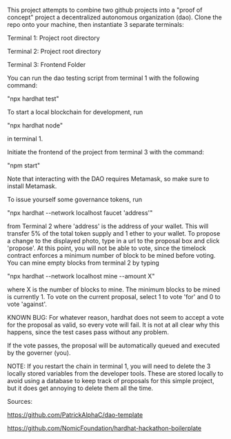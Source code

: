 This project attempts to combine two github projects into a "proof of concept"
project a decentralized autonomous organization (dao). Clone the repo onto 
your machine, then instantiate 3 separate terminals:

  Terminal 1: Project root directory

  Terminal 2: Project root directory
  
  Terminal 3: Frontend Folder

You can run the dao testing script from terminal 1 with the following command:
  
  "npx hardhat test"

To start a local blockchain for development, run
  
  "npx hardhat node"

in terminal 1.

Initiate the frontend of the project from terminal 3 with the command:
  
  "npm start"

Note that interacting with the DAO requires Metamask, so make sure to install
Metamask.

To issue yourself some governance tokens, run
  
  "npx hardhat --network localhost faucet 'address'"

from Terminal 2 where 'address' is the address of your wallet. This will 
transfer 5% of the total token supply and 1 ether to your wallet. To propose 
a change to the displayed photo, type in a url to the proposal box and click
'propose'. At this point, you will not be able to vote, since the timelock 
contract enforces a minimum number of block to be mined before voting. You can
mine empty blocks from terminal 2 by typing
  
  "npx hardhat --network localhost mine --amount X"

where X is the number of blocks to mine. The minimum blocks to be mined is
currently 1. To vote on the current proposal, select 1 to vote 'for' and
0 to vote 'against'.

KNOWN BUG: For whatever reason, hardhat does not seem to accept a vote for
the proposal as valid, so every vote will fail. It is not at all clear why
this happens, since the test cases pass without any problem.

If the vote passes, the proposal will be automatically queued and executed
by the governer (you).

NOTE: If you restart the chain in terminal 1, you will need to delete the 3
locally stored variables from the developer tools. These are stored locally
to avoid using a database to keep track of proposals for this simple project,
but it does get annoying to delete them all the time.

Sources:

https://github.com/PatrickAlphaC/dao-template

https://github.com/NomicFoundation/hardhat-hackathon-boilerplate